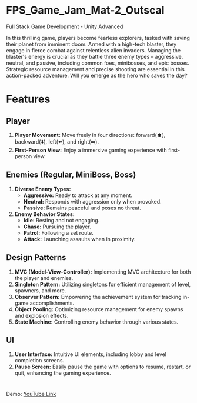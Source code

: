 # FPS_Game_Jam_Mat-2_Outscal

Full Stack Game Development - Unity Advanced

In this thrilling game, players become fearless explorers, tasked with saving their planet from imminent doom. Armed with a high-tech blaster, they engage in fierce combat against relentless alien invaders. Managing the blaster's energy is crucial as they battle three enemy types – aggressive, neutral, and passive, including common foes, minibosses, and epic bosses. Strategic resource management and precise shooting are essential in this action-packed adventure. Will you emerge as the hero who saves the day?

# Features

## Player

1. **Player Movement:** Move freely in four directions: forward(⬆️), backward(⬇️), left(⬅️), and right(➡️).
2. **First-Person View:** Enjoy a immersive gaming experience with first-person view.

## Enemies (Regular, MiniBoss, Boss)

1. **Diverse Enemy Types:**
   - **Aggressive:** Ready to attack at any moment.
   - **Neutral:** Responds with aggression only when provoked.
   - **Passive:** Remains peaceful and poses no threat.
2. **Enemy Behavior States:**
   - **Idle:** Resting and not engaging.
   - **Chase:** Pursuing the player.
   - **Patrol:** Following a set route.
   - **Attack:** Launching assaults when in proximity.

## Design Patterns

1. **MVC (Model-View-Controller):** Implementing MVC architecture for both the player and enemies.
2. **Singleton Pattern:** Utilizing singletons for efficient management of level, spawners, and more.
3. **Observer Pattern:** Empowering the achievement system for tracking in-game accomplishments.
4. **Object Pooling:** Optimizing resource management for enemy spawns and explosion effects.
5. **State Machine:** Controlling enemy behavior through various states.

## UI

1. **User Interface:** Intuitive UI elements, including lobby and level completion screens.
2. **Pause Screen:** Easily pause the game with options to resume, restart, or quit, enhancing the gaming experience.

#

Demo: [YouTube Link](https://youtu.be/TXqQ6RxIOSw)
